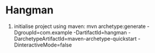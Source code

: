 # Hangman

1. initialise project using maven: mvn archetype:generate -DgroupId=com.example -DartifactId=hangman -DarchetypeArtifactId=maven-archetype-quickstart -DinteractiveMode=false
